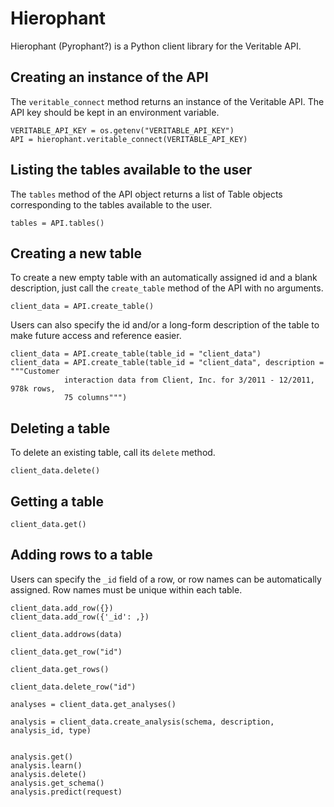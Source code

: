# Hierophant
Hierophant (Pyrophant?) is a Python client library for the Veritable API. 

## Creating an instance of the API
The `veritable_connect` method returns an instance of the Veritable API. The API key should be kept in an environment variable.

    VERITABLE_API_KEY = os.getenv("VERITABLE_API_KEY")
    API = hierophant.veritable_connect(VERITABLE_API_KEY)

## Listing the tables available to the user
The `tables` method of the API object returns a list of Table objects corresponding to the tables available to the user.

    tables = API.tables()
    
## Creating a new table
To create a new empty table with an automatically assigned id and a blank description, just call the `create_table` method of the API with no arguments.

    client_data = API.create_table()

Users can also specify the id and/or a long-form description of the table to make future access and reference easier.

    client_data = API.create_table(table_id = "client_data")
    client_data = API.create_table(table_id = "client_data", description = """Customer
                interaction data from Client, Inc. for 3/2011 - 12/2011, 978k rows,
                75 columns""")

## Deleting a table
To delete an existing table, call its `delete` method.

    client_data.delete()

## Getting a table

    client_data.get()
    
## Adding rows to a table
Users can specify the `_id` field of a row, or row names can be automatically assigned. Row names must be unique within each table.

    client_data.add_row({})
    client_data.add_row({'_id': ,})

    client_data.addrows(data)

    client_data.get_row("id")

    client_data.get_rows()
        
    client_data.delete_row("id")

    analyses = client_data.get_analyses()
    
    analysis = client_data.create_analysis(schema, description, analysis_id, type)
    
    
    analysis.get()
    analysis.learn()
    analysis.delete()
    analysis.get_schema()
    analysis.predict(request)
        
